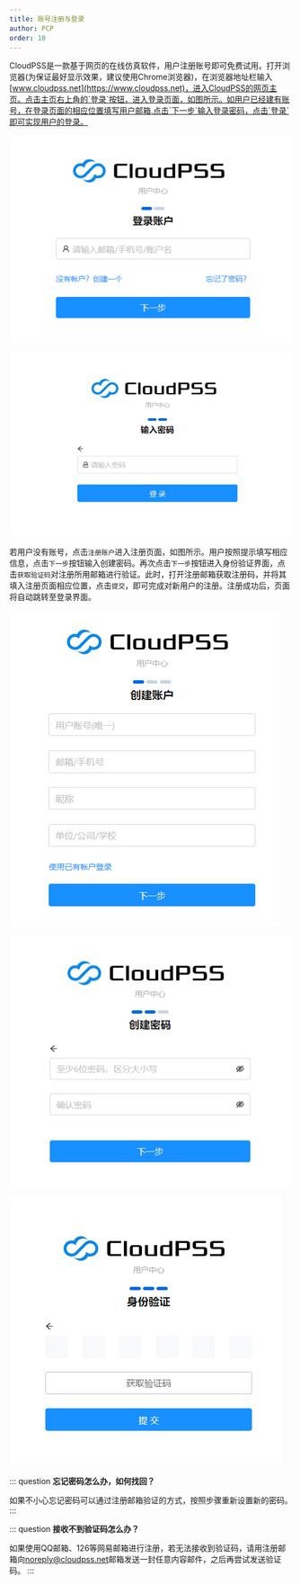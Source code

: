 ```yaml
---
title: 账号注册与登录
author: PCP
order: 10
---
```




CloudPSS是一款基于网页的在线仿真软件，用户注册账号即可免费试用。打开浏览器(为保证最好显示效果，建议使用Chrome浏览器)，在浏览器地址栏输入[www.cloudpss.net](https://www.cloudpss.net)，进入CloudPSS的网页主页。点击主页右上角的`登录`按钮，进入登录页面，如图所示。如用户已经建有账号，在登录页面的相应位置填写用户邮箱,点击`下一步`输入登录密码，点击`登录`即可实现用户的登录。

![输入登录账户](./LOG1.png "输入登录账户")

![输入登录密码](./LOG2.png "输入登录密码")

若用户没有账号，点击`注册账户`进入注册页面，如图所示。用户按照提示填写相应信息，点击`下一步`按钮输入创建密码。再次点击`下一步`按钮进入身份验证界面，点击`获取验证码`对注册所用邮箱进行验证。此时，打开注册邮箱获取注册码，并将其填入注册页面相应位置，点击`提交`，即可完成对新用户的注册。注册成功后，页面将自动跳转至登录界面。

![注册页面](./LOG3.png "注册页面")

![创建密码界面](./LOG4.png "创建密码界面")

![邮箱验证界面](./LOG5.png "邮箱验证界面")



::: question
**忘记密码怎么办，如何找回？**

如果不小心忘记密码可以通过注册邮箱验证的方式，按照步骤重新设置新的密码。
:::

::: question
**接收不到验证码怎么办？**

如果使用QQ邮箱、126等网易邮箱进行注册，若无法接收到验证码，请用注册邮箱向<noreply@cloudpss.net>邮箱发送一封任意内容邮件，之后再尝试发送验证码。
:::

